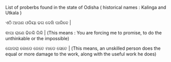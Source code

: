 List of proberbs found in the state of Odisha ( historical names : Kalinga and Utkala )

ଏଠି ଆପଣ ଓଡିୟା  ଢଗ ଦେଖି ପାରିବେ |

ଵାପା ରାଣେ ଢିନକି ଗିଳି | (This means : You are forcing me to promise, to do the unthinkable or the impossible)

ଗୋଦରା କୋଡେ ଜେତେ ମାଡେ ସେତେ  | (This means, an unskilled person does the equal or more damage to the work, along with the useful work he does)

